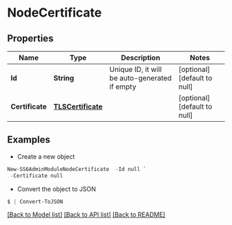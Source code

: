 # NodeCertificate
## Properties

Name | Type | Description | Notes
------------ | ------------- | ------------- | -------------
**Id** | **String** | Unique ID, it will be auto-generated if empty | [optional] [default to null]
**Certificate** | [**TLSCertificate**](TLSCertificate.md) |  | [optional] [default to null]

## Examples

- Create a new object
```powershell
New-SS6AdminModuleNodeCertificate  -Id null `
 -Certificate null
```

- Convert the object to JSON
```powershell
$ | Convert-ToJSON
```


[[Back to Model list]](../README.md#documentation-for-models) [[Back to API list]](../README.md#documentation-for-api-endpoints) [[Back to README]](../README.md)

